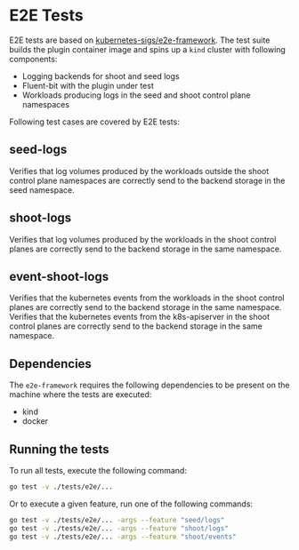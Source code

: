 # E2E Tests

E2E tests are based on [kubernetes-sigs/e2e-framework](https://github.com/kubernetes-sigs/e2e-framework).
The test suite builds the plugin container image and spins up a `kind` cluster with following components:

- Logging backends for shoot and seed logs
- Fluent-bit with the plugin under test
- Workloads producing logs in the seed and shoot control plane namespaces

Following test cases are covered by E2E tests:

## seed-logs

Verifies that log volumes produced by the workloads outside the shoot control plane namespaces
are correctly send to the backend storage in the seed namespace.

## shoot-logs

Verifies that log volumes produced by the workloads in the shoot control planes are correctly send to the backend storage in the same namespace.

## event-shoot-logs

Verifies that the kubernetes events from the workloads in the shoot control planes are correctly send to the backend storage in the same namespace. Verifies that the kubernetes events from the k8s-apiserver in the shoot control planes are correctly send to the backend storage in the same namespace.

## Dependencies

The `e2e-framework` requires the following dependencies to be present on the machine where the tests are executed:

- kind
- docker

## Running the tests

To run all tests, execute the following command:

```bash
go test -v ./tests/e2e/...
```

Or to execute a given feature, run one of the following commands:

```bash
go test -v ./tests/e2e/... -args --feature "seed/logs"
go test -v ./tests/e2e/... -args --feature "shoot/logs"
go test -v ./tests/e2e/... -args --feature "shoot/events"
```
